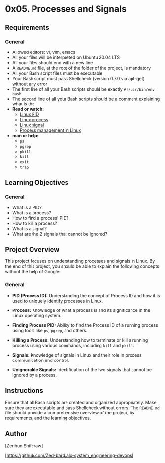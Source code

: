 # 0x05. Processes and Signals

## Requirements

### General

- Allowed editors: vi, vim, emacs
- All your files will be interpreted on Ubuntu 20.04 LTS
- All your files should end with a new line
- A `README.md` file, at the root of the folder of the project, is mandatory
- All your Bash script files must be executable
- Your Bash script must pass Shellcheck (version 0.7.0 via apt-get) without any error
- The first line of all your Bash scripts should be exactly `#!/usr/bin/env bash`
- The second line of all your Bash scripts should be a comment explaining what is the
- **Read or watch:**
  - [Linux PID](https://linux.die.net/man/1/pid)
  - [Linux process](https://linux.die.net/man/1/ps)
  - [Linux signal](https://linux.die.net/man/7/signal)
  - [Process management in Linux](https://www.thegeekstuff.com/2013/05/linux-process-management/)
- **man or help:**
  - `ps`
  - `pgrep`
  - `pkill`
  - `kill`
  - `exit`
  - `trap`

## Learning Objectives

### General

- What is a PID?
- What is a process?
- How to find a process’ PID?
- How to kill a process?
- What is a signal?
- What are the 2 signals that cannot be ignored?

## Project Overview

This project focuses on understanding processes and signals in Linux. By the end of this project, you should be able to explain the following concepts without the help of Google:

### General

- **PID (Process ID):** Understanding the concept of Process ID and how it is used to uniquely identify processes in Linux.

- **Process:** Knowledge of what a process is and its significance in the Linux operating system.

- **Finding Process PID:** Ability to find the Process ID of a running process using tools like `ps`, `pgrep`, and others.

- **Killing a Process:** Understanding how to terminate or kill a running process using various commands, including `kill` and `pkill`.

- **Signals:** Knowledge of signals in Linux and their role in process communication and control.

- **Unignorable Signals:** Identification of the two signals that cannot be ignored by a process.

## Instructions

Ensure that all Bash scripts are created and organized appropriately. Make sure they are executable and pass Shellcheck without errors. The `README.md` file should provide a comprehensive overview of the project, its requirements, and the learning objectives.

## Author

[Zerihun Shiferaw]

[https://github.com/Zed-bard/alx-system_engineering-devops]
